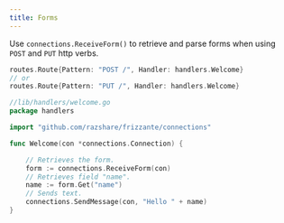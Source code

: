 ```yaml
---
title: Forms
---
```


Use `connections.ReceiveForm()` to retrieve and parse forms
when using `POST` and `PUT` http verbs.

```go
routes.Route{Pattern: "POST /", Handler: handlers.Welcome}
// or
routes.Route{Pattern: "PUT /", Handler: handlers.Welcome}
```

```go
//lib/handlers/welcome.go
package handlers

import "github.com/razshare/frizzante/connections"

func Welcome(con *connections.Connection) {

    // Retrieves the form.
    form := connections.ReceiveForm(con)
    // Retrieves field "name".
    name := form.Get("name")
    // Sends text.
    connections.SendMessage(con, "Hello " + name)
}
```